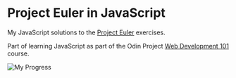 Project Euler in JavaScript
==========================

My JavaScript solutions to the [Project Euler](https://projecteuler.net/) exercises.

Part of learning JavaScript as part of the Odin Project [Web Development 101](http://www.theodinproject.com/courses/web-development-101) course.

![My Progress](https://projecteuler.net/profile/clormor.png)